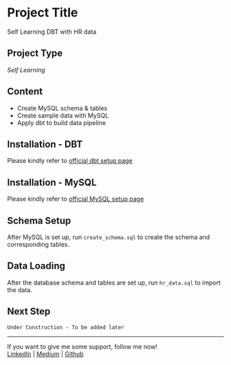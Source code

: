 # Project Title
Self Learning DBT with HR data

## Project Type
*Self Learning*

## Content
- Create MySQL schema & tables
- Create sample data with MySQL
- Apply dbt to build data pipeline

## Installation - DBT

Please kindly refer to [official dbt setup page](https://docs.getdbt.com/docs/core/connect-data-platform/mysql-setup "Configuring dbt-mysql")

## Installation - MySQL

Please kindly refer to [official MySQL setup page](https://dev.mysql.com/doc/mysql-getting-started/en/)

## Schema Setup
After MySQL is set up, run  `create_schema.sql` to create the schema and corresponding tables.

## Data Loading
After the database schema and tables are set up, run  `hr_data.sql` to import the data.

## Next Step
`Under Construction - To be added later`

---

 If you want to give me some support, follow me now!  
 [LinkedIn](https://www.linkedin.com/in/anthonykwok073/) | 
 [Medium](https://medium.com/@kwokanthony) | 
 [Github](https://github.com/anthonynamnam) 
